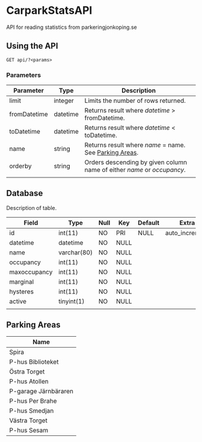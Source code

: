 # CarparkStatsAPI
API for reading statistics from parkeringjonkoping.se

## Using the API

```
GET api/?<params>
```

### Parameters

|Parameter      |Type       |Description|
|---------------|-----------|-----------|
|limit          |integer    |Limits the number of rows returned.|
|fromDatetime   |datetime   |Returns result where *datetime* > fromDatetime.|
|toDatetime     |datetime   |Returns result where *datetime* < toDatetime.|
|name           |string     |Returns result where *name* = name. See [Parking Areas](#parkingareas).|
|orderby        |string     |Orders descending by given column name of either *name* or *occupancy*.|
|               |           |                                                                       |


## Database

Description of table.

|Field          |Type       |Null   |Key    |Default|Extra          |
|---------------|-----------|-------|-------|-------|---------------|
|id             |int(11)    |NO     |PRI	|NULL   |auto_increment |
|datetime	    |datetime	|NO		|NULL   |	    |               |
|name	        |varchar(80)|NO		|NULL   |       |               |
|occupancy	    |int(11)	|NO		|NULL	|       |               |
|maxoccupancy	|int(11)	|NO		|NULL	|	    |               |
|marginal	    |int(11)	|NO		|NULL	|	    |               |
|hysteres	    |int(11)	|NO		|NULL	|	    |               |
|active	        |tinyint(1)	|NO		|NULL   |       |               |
|               |           |       |       |       |               |

## <a name="parkingareas"></a>Parking Areas
|Name                   |
|-----------------------|
|Spira	                |
|P-hus Biblioteket	    |
|Östra Torget	        |
|P-hus Atollen	        |
|P-garage Järnbäraren	|
|P-hus Per Brahe	    |
|P-hus Smedjan	        |
|Västra Torget	        |
|P-hus Sesam	        |
